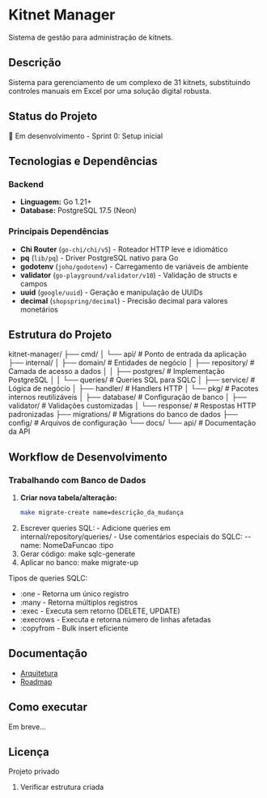# Kitnet Manager

  Sistema de gestão para administração de kitnets.

  ## Descrição

  Sistema para gerenciamento de um complexo de 31 kitnets, substituindo controles manuais em
  Excel por uma solução digital robusta.

  ## Status do Projeto

  🚧 Em desenvolvimento - Sprint 0: Setup inicial

  ## Tecnologias e Dependências

  ### Backend
  - **Linguagem:** Go 1.21+
  - **Database:** PostgreSQL 17.5 (Neon)

  ### Principais Dependências
  - **Chi Router** (`go-chi/chi/v5`) - Roteador HTTP leve e idiomático
  - **pq** (`lib/pq`) - Driver PostgreSQL nativo para Go
  - **godotenv** (`joho/godotenv`) - Carregamento de variáveis de ambiente
  - **validator** (`go-playground/validator/v10`) - Validação de structs e campos
  - **uuid** (`google/uuid`) - Geração e manipulação de UUIDs
  - **decimal** (`shopspring/decimal`) - Precisão decimal para valores monetários

  ## Estrutura do Projeto

  kitnet-manager/
  ├── cmd/
  │   └── api/              # Ponto de entrada da aplicação
  ├── internal/
  │   ├── domain/           # Entidades de negócio
  │   ├── repository/       # Camada de acesso a dados
  │   │   ├── postgres/     # Implementação PostgreSQL
  │   │   └── queries/      # Queries SQL para SQLC
  │   ├── service/          # Lógica de negócio
  │   ├── handler/          # Handlers HTTP
  │   └── pkg/              # Pacotes internos reutilizáveis
  │       ├── database/     # Configuração de banco
  │       ├── validator/    # Validações customizadas
  │       └── response/     # Respostas HTTP padronizadas
  ├── migrations/           # Migrations do banco de dados
  ├── config/              # Arquivos de configuração
  └── docs/
      └── api/             # Documentação da API

## Workflow de Desenvolvimento

  ### Trabalhando com Banco de Dados

  1. **Criar nova tabela/alteração:**
     ```bash
     make migrate-create name=descrição_da_mudança

  2. Escrever queries SQL:
    - Adicione queries em internal/repository/queries/
    - Use comentários especiais do SQLC: -- name: NomeDaFuncao :tipo
  3. Gerar código:
  make sqlc-generate
  4. Aplicar no banco:
  make migrate-up

  Tipos de queries SQLC:

  - :one - Retorna um único registro
  - :many - Retorna múltiplos registros
  - :exec - Executa sem retorno (DELETE, UPDATE)
  - :execrows - Executa e retorna número de linhas afetadas
  - :copyfrom - Bulk insert eficiente

  ## Documentação

  - [Arquitetura](kitnet_architecture.md)
  - [Roadmap](kitnet_roadmap.md)

  ## Como executar

  Em breve...

  ## Licença

  Projeto privado

  1. Verificar estrutura criada